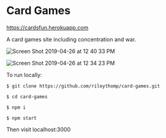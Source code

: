 # Card Games

https://cardsfun.herokuapp.com

A card games site including concentration and war.

![Screen Shot 2019-04-26 at 12 40 33 PM](https://user-images.githubusercontent.com/35535783/56823020-c5e6f300-6820-11e9-94e6-7f837d1f3ada.png)

![Screen Shot 2019-04-26 at 12 34 23 PM](https://user-images.githubusercontent.com/35535783/56823024-c7b0b680-6820-11e9-95c8-c445577e573d.png)

To run locally:

```$ git clone https://github.com/rileythomp/card-games.git```

```$ cd card-games```

```$ npm i```

```$ npm start```

Then visit localhost:3000
